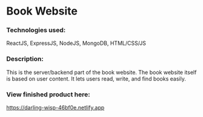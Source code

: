 # Book Website

### Technologies used:
ReactJS, ExpressJS, NodeJS, MongoDB, HTML/CSS/JS

### Description:
This is the server/backend part of the book website.
The book website itself is based on user content.
It lets users read, write, and find books easily.

### View finished product here:
https://darling-wisp-46bf0e.netlify.app
